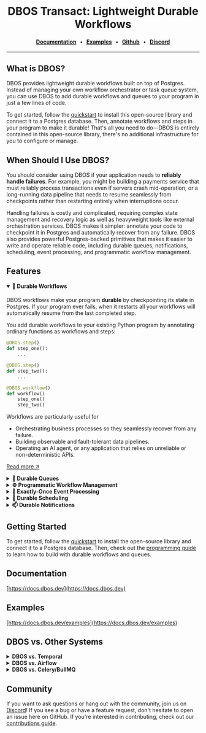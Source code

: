 
<div align="center">

# DBOS Transact: Lightweight Durable Workflows

#### [Documentation](https://docs.dbos.dev/) &nbsp;&nbsp;•&nbsp;&nbsp;  [Examples](https://docs.dbos.dev/examples) &nbsp;&nbsp;•&nbsp;&nbsp; [Github](https://github.com/dbos-inc) &nbsp;&nbsp;•&nbsp;&nbsp; [Discord](https://discord.com/invite/jsmC6pXGgX)
</div>

---

## What is DBOS?

DBOS provides lightweight durable workflows built on top of Postgres.
Instead of managing your own workflow orchestrator or task queue system, you can use DBOS to add durable workflows and queues to your program in just a few lines of code.

To get started, follow the [quickstart](https://docs.dbos.dev/quickstart) to install this open-source library and connect it to a Postgres database.
Then, annotate workflows and steps in your program to make it durable!
That's all you need to do&mdash;DBOS is entirely contained in this open-source library, there's no additional infrastructure for you to configure or manage.

## When Should I Use DBOS?

You should consider using DBOS if your application needs to **reliably handle failures**.
For example, you might be building a payments service that must reliably process transactions even if servers crash mid-operation, or a long-running data pipeline that needs to resume seamlessly from checkpoints rather than restarting entirely when interruptions occur.

Handling failures is costly and complicated, requiring complex state management and recovery logic as well as heavyweight tools like external orchestration services.
DBOS makes it simpler: annotate your code to checkpoint it in Postgres and automatically recover from any failure.
DBOS also provides powerful Postgres-backed primitives that makes it easier to write and operate reliable code, including durable queues, notifications, scheduling, event processing, and programmatic workflow management.

## Features

<details open><summary><strong>💾 Durable Workflows</strong></summary>

####

DBOS workflows make your program **durable** by checkpointing its state in Postgres.
If your program ever fails, when it restarts all your workflows will automatically resume from the last completed step.

You add durable workflows to your existing Python program by annotating ordinary functions as workflows and steps:

```python
@DBOS.step()
def step_one():
    ...

@DBOS.step()
def step_two():
    ...

@DBOS.workflow()
def workflow()
    step_one()
    step_two()
```

Workflows are particularly useful for 

- Orchestrating business processes so they seamlessly recover from any failure.
- Building observable and fault-tolerant data pipelines.
- Operating an AI agent, or any application that relies on unreliable or non-deterministic APIs.

[Read more ↗️](https://docs.dbos.dev/python/tutorials/workflow-tutorial)

</details>

<details><summary><strong>📒 Durable Queues</strong></summary>

####

DBOS queues help you **durably** run tasks in the background.
You can enqueue a task (which can be a single step or an entire workflow) from a durable workflow and one of your processes will pick it up for execution.
DBOS manages the execution of your tasks, guaranteeing they complete, and their callers get their results without needing to resubmit tasks, even if your application is interrupted.

Queues also provide flow control, so you can limit the concurrency of your tasks on a per-queue or per-process basis.
You can also set timeouts for tasks, rate limit how often queued tasks are executed, deduplicate tasks, or prioritize critical tasks.

You can add queues to your workflows in just a couple lines of code.
They don't require a separate queueing service or message broker&mdash;just Postgres.

```python
from dbos import DBOS, Queue

queue = Queue("example_queue")

@DBOS.step()
def process_task(task):
  ...

@DBOS.workflow()
def process_tasks(tasks):
  task_handles = []
  # Enqueue each task so all tasks are processed concurrently.
  for task in tasks:
    handle = queue.enqueue(process_task, task)
    task_handles.append(handle)
  # Wait for each task to complete and retrieve its result.
  # Return the results of all tasks.
  return [handle.get_result() for handle in task_handles]
```

[Read more ↗️](https://docs.dbos.dev/python/tutorials/queue-tutorial)

</details>

<details><summary><strong>⚙️ Programmatic Workflow Management</strong></summary>

####

Your workflows are stored as rows in a Postgres table, so you have full programmatic control over them.
Write scripts to query workflow executions, batch pause or resume workflows, or even restart failed workflows from a specific step.
Handle bugs or failures that affect thousands of workflows with power and flexibility.

```python
# Create a DBOS client connected to your Postgres database.
client = DBOSClient(database_url)
# Find all workflows that errored between 3:00 and 5:00 AM UTC on 2025-04-22.
workflows = client.list_workflows(status="ERROR", 
  start_time="2025-04-22T03:00:00Z", end_time="2025-04-22T05:00:00Z")
for workflow in workflows:
    # Check which workflows failed due to an outage in a service called from Step 2.
    steps = client.list_workflow_steps(workflow)
    if len(steps) >= 3 and isinstance(steps[2]["error"], ServiceOutage):
        # To recover from the outage, restart those workflows from Step 2.
        DBOS.fork_workflow(workflow.workflow_id, 2)
```

[Read more ↗️](https://docs.dbos.dev/python/reference/client)

</details>

<details><summary><strong>🎫 Exactly-Once Event Processing</strong></summary>

####

Use DBOS to build reliable webhooks, event listeners, or Kafka consumers by starting a workflow exactly-once in response to an event.
Acknowledge the event immediately while reliably processing it in the background.

For example:

```python
def handle_message(request: Request) -> None:
  event_id = request.body["event_id"]
  # Use the event ID as an idempotency key to start the workflow exactly-once
  with SetWorkflowID(event_id):
    # Start the workflow in the background, then acknowledge the event
    DBOS.start_workflow(message_workflow, request.body["event"])
```

Or with Kafka:

```python
@DBOS.kafka_consumer(config,["alerts-topic"])
@DBOS.workflow()
def process_kafka_alerts(msg):
    # This workflow runs exactly-once for each message sent to the topic
    alerts = msg.value.decode()
    for alert in alerts:
        respond_to_alert(alert)
```

[Read more ↗️](https://docs.dbos.dev/python/tutorials/workflow-tutorial)

</details>

<details><summary><strong>📅 Durable Scheduling</strong></summary>

####

Schedule workflows using cron syntax, or use durable sleep to pause workflows for as long as you like (even days or weeks) before executing.

You can schedule a workflow using a single annotation:

```python
@DBOS.scheduled('* * * * *') # crontab syntax to run once every minute
@DBOS.workflow()
def example_scheduled_workflow(scheduled_time: datetime, actual_time: datetime):
    DBOS.logger.info("I am a workflow scheduled to run once a minute.")
```

You can add a durable sleep to any workflow with a single line of code.
It stores its wakeup time in Postgres so the workflow sleeps through any interruption or restart, then always resumes on schedule.

```python
@DBOS.workflow()
def reminder_workflow(email: str, time_to_sleep: int):
    send_confirmation_email(email)
    DBOS.sleep(time_to_sleep)
    send_reminder_email(email)
```

[Read more ↗️](https://docs.dbos.dev/python/tutorials/scheduled-workflows)

</details>

<details><summary><strong>📫 Durable Notifications</strong></summary>

####

Pause your workflow executions until a notification is received, or emit events from your workflow to send progress updates to external clients.
All notifications are stored in Postgres, so they can be send and received with exactly-once semantics.
Set durable timeouts when waiting for events, so you can wait for as long as you like (even days or weeks) through interruptions or restarts, then resume once the notification arrives or the timeout is reached.

For example, build a reliable billing workflow that durably waits for a notification from a payments service, processing it exactly-once:

```python
@DBOS.workflow()
def billing_workflow():
  ... # Calculate the charge, then submit the bill to a payments service
  payment_status = DBOS.recv(PAYMENT_STATUS, timeout=payment_service_timeout)
  if payment_status is not None and payment_status == "paid":
      ... # Handle a successful payment.
  else:
      ... # Handle a failed payment or timeout.
```

</details>


## Getting Started

To get started, follow the [quickstart](https://docs.dbos.dev/quickstart) to install the open-source library and connect it to a Postgres database.
Then, check out the [programming guide](https://docs.dbos.dev/python/programming-guide) to learn how to build with durable workflows and queues.

## Documentation

[https://docs.dbos.dev](https://docs.dbos.dev)

## Examples

[https://docs.dbos.dev/examples](https://docs.dbos.dev/examples)

## DBOS vs. Other Systems

<details><summary><strong>DBOS vs. Temporal</strong></summary>

####

Both DBOS and Temporal provide durable execution, but DBOS is implemented in a lightweight Postgres-backed library whereas Temporal is implemented in an externally orchestrated server.

You can add DBOS to your program by installing the open-source library, connecting it to Postgres, and annotating workflows and steps.
By contrast, to add Temporal to your program, you must rearchitect your program to move your workflows to a Temporal worker, configure a Temporal server to orchestrate those workflows, and access your workflows only through a Temporal client.
[This blog post](https://www.dbos.dev/blog/durable-execution-coding-comparison) makes the comparison in more detail.

**When to use DBOS:** You need to add durable workflows to your applications with minimal rearchitecting, or your stack already includes Postgres.

**When to use Temporal:** You don't want to add Postgres to your stack, or you need a language DBOS doesn't support.

</details>

<details><summary><strong>DBOS vs. Airflow</strong></summary>

####

DBOS and Airflow both provide workflow abstractions.
Airflow is targeted at data science use cases, providing many out-of-the-box connectors but requiring workflows be written as explicit DAGs and externally orchestrating them from an Airflow cluster.
Airflow is designed for batch operations and does not provide good performance for streaming or real-time use cases.
DBOS is general-purpose, but is often used for data pipelines, allowing developers to write workflows as code and requiring no infrastructure except Postgres.

**When to use DBOS:** You need the flexibility of writing workflows as code, or you need higher performance than Airflow is capable of (particularly for streaming or real-time use cases).

**When to use Airflow:** You need Airflow's ecosystem of connectors.

</details>

<details><summary><strong>DBOS vs. Celery/BullMQ</strong></summary>

####

DBOS provides a similar queue abstraction to dedicating queueing systems like Celery or BullMQ: you can declare queues, submit tasks to them, and control their flow with concurrency limits, rate limits, timeouts, prioritization, etc.
However, DBOS queues are **durable and Postgres-backed** and integrate with durable workflows.
For example, in DBOS you can write a workflow that enqueues a thousand tasks and waits for their results.
DBOS checkpoints the workflow and each of its tasks in Postgres, guaranteeing that even if failures or interruptions occur, the tasks will complete and the workflow will collect their reults.
By contrast, Celery/BullMQ are Redis-backed and don't provide workflows, so they provide fewer guarantees but better performance.

**When to use DBOS:** You need the reliability of enqueueing tasks from durable workflows.

**When to use Celery/BullMQ**: You don't need durability, or you need very high throughput beyond what your Postgres server can support.
</details>

## Community

If you want to ask questions or hang out with the community, join us on [Discord](https://discord.gg/fMwQjeW5zg)!
If you see a bug or have a feature request, don't hesitate to open an issue here on GitHub.
If you're interested in contributing, check out our [contributions guide](./CONTRIBUTING.md).
